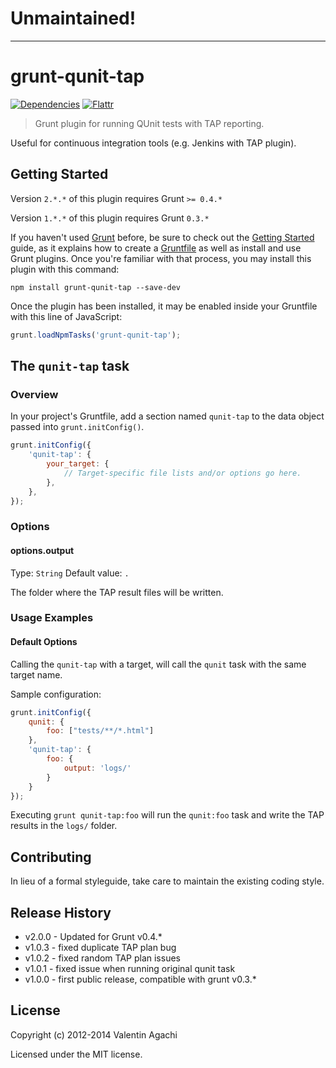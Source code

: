 # Unmaintained!
---

# grunt-qunit-tap

[![Dependencies](https://david-dm.org/avaly/grunt-qunit-tap.png)](https://david-dm.org/avaly/grunt-qunit-tap)
[![Flattr](http://api.flattr.com/button/flattr-badge-large.png)](https://flattr.com/submit/auto?user_id=avaly&url=https://github.com/avaly/grunt-qunit-tap&title=grunt-qunit-tap&language=&tags=github&category=software)

> Grunt plugin for running QUnit tests with TAP reporting.

Useful for continuous integration tools (e.g. Jenkins with TAP plugin).

## Getting Started

Version `2.*.*` of this plugin requires Grunt `>= 0.4.*`

Version `1.*.*` of this plugin requires Grunt `0.3.*`

If you haven't used [Grunt](http://gruntjs.com/) before, be sure to check out the [Getting Started](http://gruntjs.com/getting-started) guide, as it explains how to create a [Gruntfile](http://gruntjs.com/sample-gruntfile) as well as install and use Grunt plugins. Once you're familiar with that process, you may install this plugin with this command:

```shell
npm install grunt-qunit-tap --save-dev
```

Once the plugin has been installed, it may be enabled inside your Gruntfile with this line of JavaScript:

```js
grunt.loadNpmTasks('grunt-qunit-tap');
```

## The `qunit-tap` task

### Overview

In your project's Gruntfile, add a section named `qunit-tap` to the data object passed into `grunt.initConfig()`.

```js
grunt.initConfig({
	'qunit-tap': {
		your_target: {
			// Target-specific file lists and/or options go here.
		},
	},
});
```

### Options

#### options.output
Type: `String`
Default value: `.`

The folder where the TAP result files will be written.

### Usage Examples

#### Default Options

Calling the `qunit-tap` with a target, will call the `qunit` task with the same target name.

Sample configuration:

```javascript
grunt.initConfig({
	qunit: {
		foo: ["tests/**/*.html"]
	},
	'qunit-tap': {
		foo: {
			output: 'logs/'
		}
	}
});
```

Executing `grunt qunit-tap:foo` will run the `qunit:foo` task and write the TAP results in the `logs/` folder.

## Contributing

In lieu of a formal styleguide, take care to maintain the existing coding style.

## Release History

- v2.0.0 - Updated for Grunt v0.4.*
- v1.0.3 - fixed duplicate TAP plan bug
- v1.0.2 - fixed random TAP plan issues
- v1.0.1 - fixed issue when running original qunit task
- v1.0.0 - first public release, compatible with grunt v0.3.*

## License

Copyright (c) 2012-2014 Valentin Agachi

Licensed under the MIT license.
